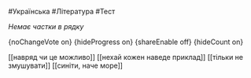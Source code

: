 #Українська #Література #Тест

*Немає частки в рядку*

{noChangeVote on}
{hideProgress on}
{shareEnable off}
{hideCount on}

[[навряд чи це можливо]]
[[нехай кожен наведе приклад]]
[[тільки не змушувати]]
[[синіти, наче море]]
